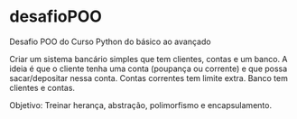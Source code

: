 # desafioPOO
Desafio POO do Curso Python do básico ao avançado

Criar um sistema bancário simples que tem clientes, contas e um banco. A ideia é que o cliente tenha uma conta (poupança ou corrente) e que possa sacar/depositar nessa conta.
Contas correntes tem limite extra. Banco tem clientes e contas.

Objetivo: Treinar herança, abstração, polimorfismo e encapsulamento.
